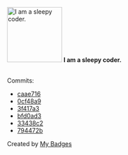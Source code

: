 <img src="https://my-badges.github.io/my-badges/sleepy-coder.png" alt="I am a sleepy coder." title="I am a sleepy coder." width="128">
<strong>I am a sleepy coder.</strong>
<br><br>

Commits:

- <a href="https://github.com/ZuBB/dotfiles/commit/caae71618e8d4f4b3b8b9f200626de9ed031a1fd">caae716</a>
- <a href="https://github.com/ZuBB/dotfiles/commit/0cf48a9623761521e11c81a13d201b5ba2ffaec9">0cf48a9</a>
- <a href="https://github.com/ZuBB/dotfiles/commit/3f417a3f3cf4024098e13983bc800d57cf797035">3f417a3</a>
- <a href="https://github.com/ZuBB/dotfiles/commit/bfd0ad342f83401206db4927b8f21c65cf8613d7">bfd0ad3</a>
- <a href="https://github.com/ZuBB/c4mk/commit/33438c23f44dfd244d0a61e87b958280414f6a62">33438c2</a>
- <a href="https://github.com/ZuBB/c4mk/commit/794472b659a47855e458b6354cf86df40c2c071a">794472b</a>


Created by <a href="https://github.com/my-badges/my-badges">My Badges</a>